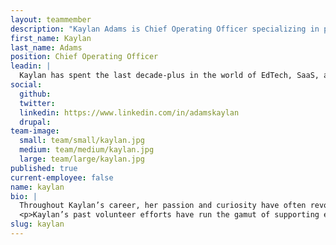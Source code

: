 ```yaml
---
layout: teammember
description: "Kaylan Adams is Chief Operating Officer specializing in process and event management at ThinkShout, a full service digital agency and B-Corp that specializes in nonprofit tech, digital strategy, website development, accessible design, and brand work."
first_name: Kaylan
last_name: Adams
position: Chief Operating Officer
leadin: |
  Kaylan has spent the last decade-plus in the world of EdTech, SaaS, and digital agencies wearing many hats, but the ones that suit her best are organizational development and project management. That’s of course not counting the fabulous hat she wears for her annual Kentucky Derby party. 
social:
  github:
  twitter:
  linkedin: https://www.linkedin.com/in/adamskaylan
  drupal:
team-image:
  small: team/small/kaylan.jpg
  medium: team/medium/kaylan.jpg
  large: team/large/kaylan.jpg
published: true
current-employee: false
name: kaylan
bio: |
  Throughout Kaylan’s career, her passion and curiosity have often revolved around how to help both people and processes be more effective: from her start as a recruiter for a staffing agency, to her work as an executive coach for college students, as a PMP-certified project manager, and most recently as our Director of Operations, leading improvements and initiatives within HR and business development. Kaylan is a self-proclaimed research nut and lover of words with a Master’s in English literature to show for it.
  <p>Kaylan’s past volunteer efforts have run the gamut of supporting early literacy to serving as a whale watch naturalist and tour guide. These days she volunteers as an activist with Family Forward Oregon, lobbying on issues that impact women’s economic security such as paid family leave and affordable, quality childcare. But when it’s time to relax, there’s nothing Kaylan enjoys more than taking a family walk with her husband, preschooler, and dog.
slug: kaylan
---
```

